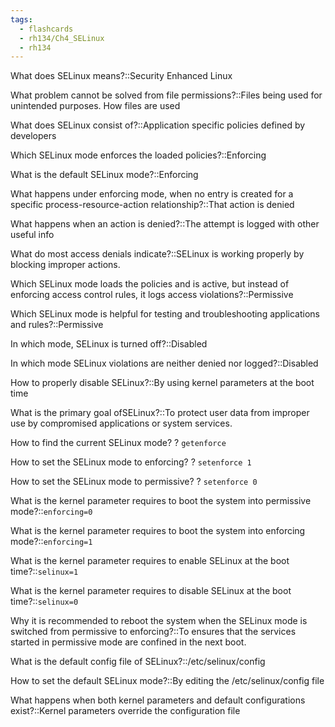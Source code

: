 ```yaml
---
tags:
  - flashcards
  - rh134/Ch4_SELinux
  - rh134
---
```


What does SELinux means?::Security Enhanced Linux

What problem cannot be solved from file permissions?::Files being used for unintended purposes. How files are used

What does SELinux consist of?::Application specific policies defined by developers

Which SELinux mode enforces the loaded policies?::Enforcing

What is the default SELinux mode?::Enforcing

What happens under enforcing mode, when no entry is created for a specific process-resource-action relationship?::That action is denied

What happens when an action is denied?::The attempt is logged with other useful info

What do most access denials indicate?::SELinux is working properly by blocking improper actions.

Which SELinux mode loads the policies and is active, but instead of enforcing access control rules, it logs access violations?::Permissive

Which SELinux mode is helpful for testing and troubleshooting applications and rules?::Permissive

In which mode, SELinux is turned off?::Disabled

In which mode SELinux violations are neither denied nor logged?::Disabled

How to properly disable SELinux?::By using kernel parameters at the boot time

What is the primary goal ofSELinux?::To protect user data from improper use by compromised applications or system services.

How to find the current SELinux mode?
?
`getenforce`

How to set the SELinux mode to enforcing?
?
`setenforce 1`

How to set the SELinux mode to permissive?
?
`setenforce 0`

What is the kernel parameter requires to boot the system into permissive mode?::`enforcing=0`

What is the kernel parameter requires to boot the system into enforcing mode?::`enforcing=1`

What is the kernel parameter requires to enable SELinux at the boot time?::`selinux=1`

What is the kernel parameter requires to disable SELinux at the boot time?::`selinux=0`

Why it is recommended to reboot the system when the SELinux mode is switched from permissive to enforcing?::To ensures that the services started in permissive mode are confined in the next boot.

What is the default config file of SELinux?::/etc/selinux/config

How to set the default SELinux mode?::By editing the /etc/selinux/config file

What happens when both kernel parameters and default configurations exist?::Kernel parameters override the configuration file
